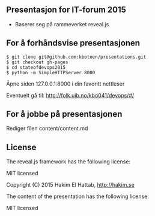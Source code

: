## Presentasjon for IT-forum 2015

- Baserer seg på rammeverket reveal.js

## For å forhåndsvise presentasjonen

    $ git clone git@github.com:kbotnen/presentations.git
    $ git checkout gh-pages
    $ cd stateofdevops2015
    $ python -m SimpleHTTPServer 8000

Åpne siden 127.0.0.1:8000 i din favoritt nettleser

Eventuelt gå til: http://folk.uib.no/kbo041/devops/#/

## For å jobbe på presentasjonen

Rediger filen content/content.md

## License

The reveal.js framework has the following license:

MIT licensed

Copyright (C) 2015 Hakim El Hattab, http://hakim.se

The content of the presentation has the following license:

MIT licensed
